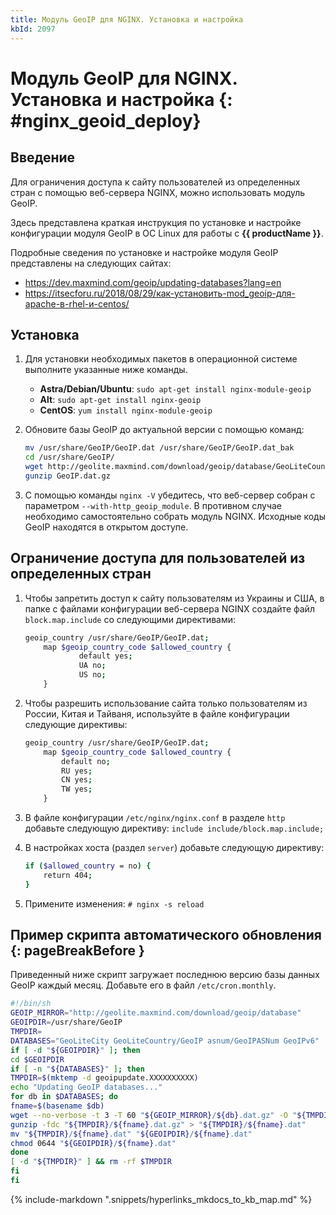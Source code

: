 ```yaml
---
title: Модуль GeoIP для NGINX. Установка и настройка
kbId: 2097
---
```


# Модуль GeoIP для NGINX. Установка и настройка {: #nginx_geoid_deploy}

## Введение

Для ограничения доступа к сайту пользователей из определенных стран с помощью веб-сервера NGINX, можно использовать модуль GeoIP.

Здесь представлена краткая инструкция по установке и настройке конфигурации модуля GeoIP в ОС Linux для работы с **{{ productName }}**.

Подробные сведения по установке и настройке модуля GeoIP представлены на следующих сайтах:

- <https://dev.maxmind.com/geoip/updating-databases?lang=en>
- <https://itsecforu.ru/2018/08/29/как-установить-mod_geoip-для-apache-в-rhel-и-centos/>

## Установка

1. Для установки необходимых пакетов в операционной системе выполните указанные ниже команды.

    - **Astra/Debian/Ubuntu**: `sudo apt-get install nginx-module-geoip`
    - **Alt**: `sudo apt-get install nginx-geoip`
    - **CentOS**: `yum install nginx-module-geoip`

2. Обновите базы GeoIP до актуальной версии с помощью команд:

    ``` sh
    mv /usr/share/GeoIP/GeoIP.dat /usr/share/GeoIP/GeoIP.dat_bak   
    cd /usr/share/GeoIP/   
    wget http://geolite.maxmind.com/download/geoip/database/GeoLiteCountry/GeoIP.dat.gz   
    gunzip GeoIP.dat.gz
    ```

3. С помощью команды `nginx -V` убедитесь, что веб-сервер собран с параметром `--with-http_geoip_module`. В противном случае необходимо самостоятельно собрать модуль NGINX. Исходные коды GeoIP находятся в открытом доступе.

## Ограничение доступа для пользователей из определенных стран

1. Чтобы запретить доступ к сайту пользователям из Украины и США, в папке с файлами конфигурации веб-сервера NGINX создайте файл `block.map.include` со следующими директивами:

    ``` sh
    geoip_country /usr/share/GeoIP/GeoIP.dat;    
        map $geoip_country_code $allowed_country {    
                default yes;   
                UA no;   
                US no;   
        }
    ```

2. Чтобы разрешить использование сайта только пользователям из России, Китая и Тайваня, используйте в файле конфигурации следующие директивы:

    ``` sh
    geoip_country /usr/share/GeoIP/GeoIP.dat;    
        map $geoip_country_code $allowed_country {   
            default no;   
            RU yes;   
            CN yes;   
            TW yes;   
        }
    ```

3. В файле конфигурации `/etc/nginx/nginx.conf` в разделе `http` добавьте следующую директиву: `include include/block.map.include;`

4. В настройках хоста (раздел `server`) добавьте следующую директиву:

    ``` sh
    if ($allowed_country = no) {   
        return 404;   
    }
    ```

5. Примените изменения: `# nginx -s reload`

## Пример скрипта автоматического обновления {: pageBreakBefore }

Приведенный ниже скрипт загружает последнюю версию базы данных GeoIP каждый месяц. Добавьте его в файл `/etc/cron.monthly`.

``` sh
#!/bin/sh   
GEOIP_MIRROR="http://geolite.maxmind.com/download/geoip/database"   
GEOIPDIR=/usr/share/GeoIP   
TMPDIR=   
DATABASES="GeoLiteCity GeoLiteCountry/GeoIP asnum/GeoIPASNum GeoIPv6"   
if [ -d "${GEOIPDIR}" ]; then   
cd $GEOIPDIR   
if [ -n "${DATABASES}" ]; then   
TMPDIR=$(mktemp -d geoipupdate.XXXXXXXXXX)   
echo "Updating GeoIP databases..."   
for db in $DATABASES; do   
fname=$(basename $db)   
wget --no-verbose -t 3 -T 60 "${GEOIP_MIRROR}/${db}.dat.gz" -O "${TMPDIR}/${fname}.dat.gz"   
gunzip -fdc "${TMPDIR}/${fname}.dat.gz" > "${TMPDIR}/${fname}.dat"   
mv "${TMPDIR}/${fname}.dat" "${GEOIPDIR}/${fname}.dat"   
chmod 0644 "${GEOIPDIR}/${fname}.dat"   
done   
[ -d "${TMPDIR}" ] && rm -rf $TMPDIR   
fi   
fi
```

{% include-markdown ".snippets/hyperlinks_mkdocs_to_kb_map.md" %}

